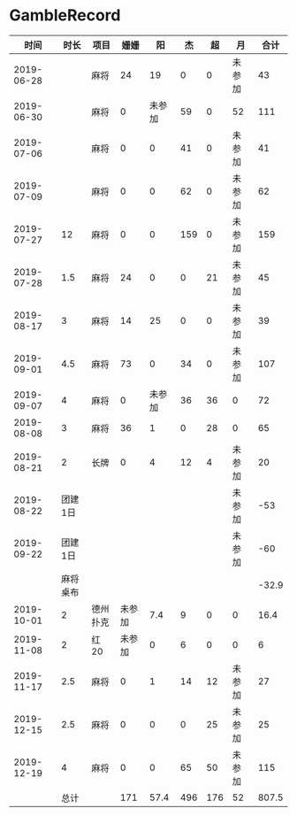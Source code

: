 # GambleRecord
时间 | 时长 | 项目 | 姗姗 | 阳 | 杰 | 超 | 月 | 合计
---- | --- | --- | --- | --- | --- | --- | --- | ---
2019-06-28 |  | 麻将 | 24 | 19 | 0 | 0 | 未参加 | 43
2019-06-30 |  | 麻将 | 0 | 未参加 | 59 | 0 | 52 | 111
2019-07-06 |  | 麻将 | 0 | 0 | 41 | 0 | 未参加 | 41
2019-07-09 |  | 麻将 | 0 | 0 | 62 | 0 | 未参加 | 62
2019-07-27 | 12 | 麻将 | 0 | 0 | 159 | 0 | 未参加 | 159
2019-07-28 | 1.5 | 麻将 | 24 | 0 | 0 | 21 | 未参加 | 45
2019-08-17 | 3 | 麻将 | 14 | 25 | 0 | 0 | 未参加 | 39
2019-09-01 | 4.5 | 麻将 | 73 | 0 | 34 | 0 | 未参加 | 107
2019-09-07 | 4 | 麻将 | 0 | 未参加 | 36 | 36 | 0 | 72
2019-08-08 | 3 | 麻将 | 36 | 1 | 0 | 28 | 0 | 65
2019-08-21 | 2 | 长牌 | 0 | 4 | 12 | 4 | 未参加 | 20
2019-08-22 |团建1日 |  |  |  |  |  | 未参加 | -53
2019-09-22 | 团建1日 |  |  |  |  |  | 未参加 | -60
 |  | 麻将桌布 |  |  |  |  | | | -32.9
2019-10-01 | 2 | 德州扑克 | 未参加 | 7.4 | 9 | 0 | 0 | 16.4
2019-11-08 | 2 | 红20 | 未参加 | 0 | 6 | 0 | 0 | 6
2019-11-17 | 2.5 | 麻将 | 0 | 1 | 14 | 12 | 未参加 | 27
2019-12-15 | 2.5 | 麻将 | 0 | 0 | 0 | 25 | 未参加 | 25
2019-12-19 | 4 | 麻将 | 0 | 0 | 65 | 50 | 未参加 | 115
 |  | 总计 | | 171 | 57.4 | 496 | 176 | 52 | 807.5
